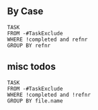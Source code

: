 ## By Case
```dataview
TASK
FROM -#TaskExclude
WHERE !completed and refnr
GROUP BY refnr
```
## misc todos
```dataview
TASK
FROM -#TaskExclude
WHERE !completed and !refnr
GROUP BY file.name
```

